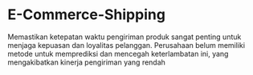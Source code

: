 # E-Commerce-Shipping
Memastikan ketepatan waktu pengiriman produk sangat penting untuk menjaga kepuasan dan loyalitas pelanggan. Perusahaan belum memiliki metode untuk memprediksi dan mencegah keterlambatan ini, yang mengakibatkan kinerja pengiriman yang rendah
